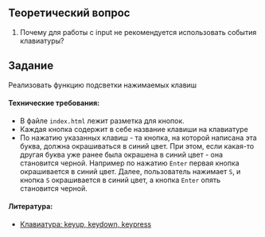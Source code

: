 ## Теоретический вопрос

1. Почему для работы с input не рекомендуется использовать события клавиатуры?

## Задание

Реализовать функцию подсветки нажимаемых клавиш

#### Технические требования:
- В файле `index.html` лежит разметка для кнопок. 
- Каждая кнопка содержит в себе название клавиши на клавиатуре
- По нажатию указанных клавиш - та кнопка, на которой написана эта буква, должна окрашиваться в синий цвет. 
При этом, если какая-то другая буква уже ранее была окрашена в синий цвет - она становится черной. 
Например по нажатию `Enter` первая кнопка окрашивается в синий цвет. Далее, пользователь нажимает `S`, и кнопка `S` 
окрашивается в синий цвет, а кнопка `Enter` опять становится черной.

#### Литература:
-  [Клавиатура: keyup, keydown, keypress](https://learn.javascript.ru/keyboard-events ) 